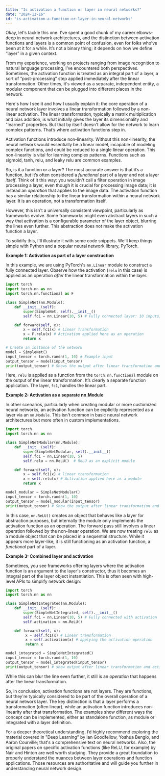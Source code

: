 ```yaml
---
title: "Is activation a function or layer in neural networks?"
date: "2024-12-16"
id: "is-activation-a-function-or-layer-in-neural-networks"
---
```


Okay, let's tackle this one. I've spent a good chunk of my career elbows-deep in neural network architectures, and the distinction between activation functions and layers is a common point of confusion, even for folks who’ve been at it for a while. It’s not a binary thing; it depends on how we define “layer” in a given context.

From my experience, working on projects ranging from image recognition to natural language processing, I’ve encountered both perspectives. Sometimes, the activation function is treated as an integral part of a layer, a sort of “post-processing” step applied immediately after the linear transformation. Other times, it's viewed as a separate, independent entity, a modular component that can be plugged into different places in the network.

Here's how I see it and how I usually explain it: the core operation of a neural network layer involves a linear transformation followed by a non-linear activation. The linear transformation, typically a matrix multiplication and bias addition, is what initially gives the layer its dimensionality and "learned" properties. But that by itself doesn't allow for the network to learn complex patterns. That’s where activation functions step in.

Activation functions introduce non-linearity. Without this non-linearity, the neural network would essentially be a linear model, incapable of modeling complex functions, and could be reduced to a single linear operation. This non-linearity is vital for learning complex patterns. Functions such as sigmoid, tanh, relu, and leaky relu are common examples.

So, is it a function or a layer? The most accurate answer is that it’s a function, *but* it’s often considered a *functional* part of a layer and not a layer *itself*. Think of it this way: you wouldn't call a filter operation in image processing a layer, even though it is crucial for processing image data; it is instead an *operation* that applies to the image data. The activation function has a similar relationship to the linear transformation within a neural network layer. It is an operation, not a transformation itself.

However, this isn't a universally consistent viewpoint, particularly as frameworks evolve. Some frameworks might even abstract layers in such a way that activation is a configurable parameter of the layer object, blurring the lines even further. This abstraction does not make the activation function a layer.

To solidify this, I'll illustrate it with some code snippets. We'll keep things simple with Python and a popular neural network library, PyTorch.

**Example 1: Activation as part of a layer construction**

In this example, we are using PyTorch's `nn.Linear` module to construct a fully connected layer. Observe how the activation (`relu` in this case) is applied as an operation *after* the linear transformation within the layer.

```python
import torch
import torch.nn as nn
import torch.nn.functional as F

class SimpleNet(nn.Module):
    def __init__(self):
        super(SimpleNet, self).__init__()
        self.fc1 = nn.Linear(10, 5) # Fully connected layer: 10 inputs, 5 outputs

    def forward(self, x):
        x = self.fc1(x) # Linear Transformation
        x = F.relu(x) # Activation applied here as an operation
        return x

# Create an instance of the network
model = SimpleNet()
input_tensor = torch.randn(1, 10) # Example input
output_tensor = model(input_tensor)
print(output_tensor) # Shows the output after linear transformation and activation
```

Here, `relu` is applied as a function from the `torch.nn.functional` module on the output of the linear transformation. It’s clearly a separate function application. The layer, `fc1`, handles the linear part.

**Example 2: Activation as a separate nn.Module**

In other scenarios, particularly when creating modular or more customized neural networks, an activation function can be explicitly represented as a layer via an `nn.Module`. This isn't common in basic neural network architectures but more often in custom implementations.

```python
import torch
import torch.nn as nn

class SimpleNetModular(nn.Module):
    def __init__(self):
        super(SimpleNetModular, self).__init__()
        self.fc1 = nn.Linear(10, 5)
        self.relu = nn.ReLU()  # ReLU as an explicit module

    def forward(self, x):
        x = self.fc1(x) # linear transformation
        x = self.relu(x) # Activation applied here as a module
        return x

model_modular = SimpleNetModular()
input_tensor = torch.randn(1, 10)
output_tensor = model_modular(input_tensor)
print(output_tensor) # Show the output after linear transformation and activation
```

In this case, `nn.ReLU()` creates an object that behaves like a layer for abstraction purposes, but internally the module only implements the activation function as an operation. The forward pass still involves a linear operation followed by the non-linear operation. We are now treating `relu` as a module object that can be placed in a sequential structure. While it appears more layer-like, it is still functioning as an activation function, a *functional* part of a layer.

**Example 3: Combined layer and activation**

Sometimes, you see frameworks offering layers where the activation function is an argument to the layer's constructor, thus it becomes an integral part of the layer object instantiation. This is often seen with high-level APIs to simplify network design:

```python
import torch
import torch.nn as nn

class SimpleNetIntegrated(nn.Module):
    def __init__(self):
        super(SimpleNetIntegrated, self).__init__()
        self.fc1 = nn.Linear(10, 5) # Fully connected with activation
        self.activation = nn.ReLU()

    def forward(self, x):
         x = self.fc1(x) # Linear transformation
         x = self.activation(x) # applying the activation operation
         return x

model_integrated = SimpleNetIntegrated()
input_tensor = torch.randn(1, 10)
output_tensor = model_integrated(input_tensor)
print(output_tensor) # show output after linear transformation and activation
```

While this can blur the line even further, it still is an *operation* that happens after the linear transformation.

So, in conclusion, activation functions are not layers. They are functions, but they're typically considered to be part of the overall operation of a neural network layer. The key distinction is that a layer performs a transformation (often linear), while an activation function introduces non-linearity after that transformation. The examples show different ways the concept can be implemented, either as standalone function, as module or integrated with a layer definition.

For a deeper theoretical understanding, I’d highly recommend exploring the material covered in "Deep Learning" by Ian Goodfellow, Yoshua Bengio, and Aaron Courville; that's a comprehensive text on neural networks. Also, the original papers on specific activation functions (like ReLU, for example) by Nair and Hinton are well worth studying. They provide a great foundation to properly understand the nuances between layer operations and function applications. Those resources are authoritative and will guide you further in understanding neural network design.

